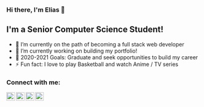 ### Hi there, I'm Elias 👋

## I'm a Senior Computer Science Student!
- 🌱 I’m currently on the path of becoming a full stack web developer
- 🔭 I’m currently working on building my portfolio!
- 🥅 2020-2021 Goals: Graduate and seek opportunities to build my career
- ⚡ Fun fact: I love to play Basketball and watch Anime / TV series

### Connect with me:

[<img align="left" alt="EliasAfara | LinkedIn" width="22px" src="https://cdn.jsdelivr.net/npm/simple-icons@v3/icons/linkedin.svg" />][linkedin]
[<img align="left" alt="EliasAfara | Instagram" width="22px" src="https://cdn.jsdelivr.net/npm/simple-icons@v3/icons/instagram.svg" />][instagram]
[<img align="left" alt="EliasAfara | Typeracer" width="22px" src="https://img.icons8.com/ios-filled/50/000000/user-typing-using-typewriter.png"/>][typeracer]
[<img align="left" alt="EliasAfara | FreeCodeCamp" width="22px" src="https://img.icons8.com/windows/50/000000/free-code-camp.png"/>][freecodecamp]

[instagram]: https://www.instagram.com/eliasafara/
[linkedin]: https://www.linkedin.com/in/eliasafara/
[typeracer]: https://data.typeracer.com/pit/profile?user=eliasafara
[freecodecamp]:https://www.freecodecamp.org/eliasafara
